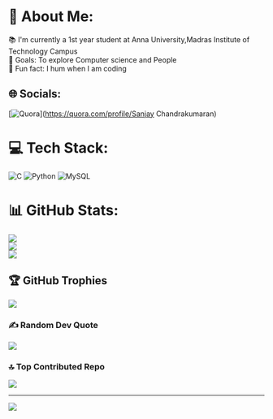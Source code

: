 # 💫 About Me:
📚 I'm currently a 1st year student at Anna University,Madras Institute of Technology Campus<br>🎯 Goals: To explore Computer science and People<br>🎲 Fun fact: I hum when I am coding


## 🌐 Socials:
[![Quora](https://img.shields.io/badge/Quora-%23B92B27.svg?logo=Quora&logoColor=white)](https://quora.com/profile/Sanjay Chandrakumaran) 

# 💻 Tech Stack:
![C](https://img.shields.io/badge/c-%2300599C.svg?style=for-the-badge&logo=c&logoColor=white) ![Python](https://img.shields.io/badge/python-3670A0?style=for-the-badge&logo=python&logoColor=ffdd54) ![MySQL](https://img.shields.io/badge/mysql-4479A1.svg?style=for-the-badge&logo=mysql&logoColor=white)
# 📊 GitHub Stats:
![](https://github-readme-stats.vercel.app/api?username=sanjay0911-c&theme=dark&hide_border=false&include_all_commits=false&count_private=false)<br/>
![](https://github-readme-streak-stats.herokuapp.com/?user=sanjay0911-c&theme=dark&hide_border=false)<br/>
![](https://github-readme-stats.vercel.app/api/top-langs/?username=sanjay0911-c&theme=dark&hide_border=false&include_all_commits=false&count_private=false&layout=compact)

## 🏆 GitHub Trophies
![](https://github-profile-trophy.vercel.app/?username=sanjay0911-c&theme=radical&no-frame=false&no-bg=true&margin-w=4)

### ✍️ Random Dev Quote
![](https://quotes-github-readme.vercel.app/api?type=horizontal&theme=radical)

### 🔝 Top Contributed Repo
![](https://github-contributor-stats.vercel.app/api?username=sanjay0911-c&limit=5&theme=dark&combine_all_yearly_contributions=true)

---
[![](https://visitcount.itsvg.in/api?id=sanjay0911-c&icon=0&color=0)](https://visitcount.itsvg.in)

<!-- Proudly created with GPRM ( https://gprm.itsvg.in ) -->

